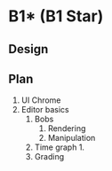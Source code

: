 # B1* (B1 Star)

## Design


## Plan
1. UI Chrome
2. Editor basics
   1. Bobs
      1. Rendering
      2. Manipulation
   2. Time graph
      1. 
   3. Grading